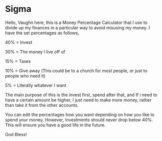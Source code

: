 # Sigma
Hello, Vaughn here, this is a Money Percentage Calculator that I use to divide up my finances in a particular way to avoid misusing my money.
I have the set percentages as follows,

40% = Invest

30% = The money I live off of

15% = Taxes

10% = Give away (This could be to a church for most people, or just to people who need it)

5% = Literally whatever I want

The main purpose of this is the invest first, spend after that, and If i need to have a certain amount be higher, 
I just need to make more money, rather than take it from the other accounts.

You can edit the percentages how you want depending on how you like to spend your money. However, Investments should never drop below 40%. 
This will ensure you have a good life in the future.

God Bless!
